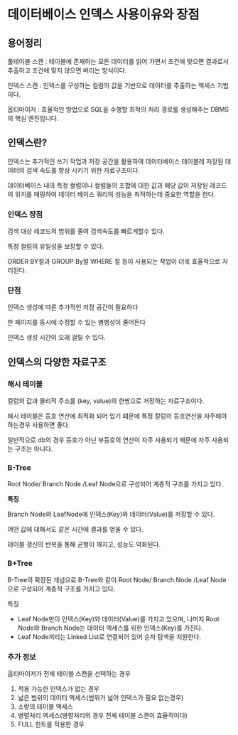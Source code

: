 # 데이터베이스 인덱스 사용이유와 장점

## 용어정리

풀테이블 스캔 : 테이블에 존재하는 모든 데이터를 읽어 가면서 조건에 맞으면 결과로서 추출하고 조건에 맞지 않으면 버리는 방식이다.

인덱스 스캔 : 인덱스를 구성하는 컬럼의 값을 기반으로 데이터를 추출하는 액세스 기법이다.

옵티마이저 : 효율적인 방법으로 SQL을 수행할 최적의 처리 경로를 생성해주는 DBMS의 핵심 엔진입니다.

## 인덱스란?

인덱스는 추가적인 쓰기 작업과 저장 공간을 활용하여 데이터베이스 테이블레 저장된 데이터의 검색 속도를 향상 시키기 위한 자료구조이다.

데이터베이스 내의 특정 컬럼이나 컬럼들의 조합에 대한 값과 해당 값이 저장된 레코드의 위치를 매핑하여 데이터 베이스 쿼리의 성능을 최적하는데 중요한 역할을 한다.

### 인덱스 장점

검색 대상 레코드의 범위를 줄여 검색속도를 빠르게할수 있다.

특정 컬럼의 유일성을 보장할 수 있다. 

ORDER BY절과 GROUP By절 WHERE 절 등이 사용되는 작업이 더욱 효율적으로 처리된다.

### 단점

인덱스 생성에 따른 추가적인 저장 공간이 필요하다

한 페이지를 동시에 수정할 수 있는 병행성이 줄어든다

인덱스 생성 시간이 오래 걸릴 수 있다.

## 인덱스의 다양한 자료구조

### 해시 테이블

컬럼의 값과 물리적 주소를 (key, value)의 한쌍으로 저장하는 자료구조이다.

해시 테이블은 등호 연산에 최적화 되어 있기 떄문에 특정 칼럼이 등호연산을 자주해야 하는경우 사용하면 좋다.

일반적으로 db의 경우 등호가 아닌 부등호의 연산이 자주 사용되기 때문에 자주 사용되는 구조는 아니다.

### B-Tree

Root Node/ Branch Node /Leaf Node으로 구성되어 계층적 구조를 가지고 있다.

**특징**

Branch Node와 LeafNode에 인덱스(Key)와 데이터(Value)를 저장할 수 있다.

어떤 값에 대해서도 같은 시간에 결과를 얻을 수 있다.

테이블 갱신의 반복을 통해 균형이 깨지고, 성능도 악화된다.

### B+Tree

B-Tree의 확장된 개념으로 B-Tree와 같이 Root Node/ Branch Node /Leaf Node으로 구성되어 계층적 구조를 가지고 있다.

특징

- Leaf Node만이 인덱스(Key)와 데이터(Value)를 가지고 있으며, 나머지 Root Node와 Branch Node는 데이터 엑세스를 위한 인덱스(Key)를 가진다.
- Leaf Node끼리는 Linked List로 연결되어 있어 순차 탐색을 지원한다.

### 추가 정보

옵티마이저가 전체 테이블 스캔을 선택하는 경우

1. 적용 가능한 인덱스가 없는 경우
2. 넓은 범위의 데이터 액세스(범위가 넓어 인덱스가 필요 없는경우)
3. 소량의 테이블 액세스
4. 병렬처리 액세스(병렬처리의 경우 전체 테이블 스캔이 효율적이다)
5. FULL 힌트를 적용한 경우